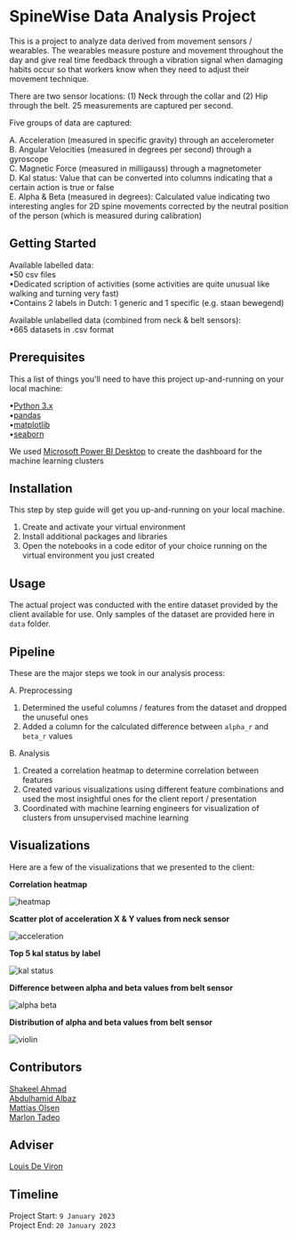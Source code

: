 # SpineWise Data Analysis Project

This is a project to analyze data derived from movement sensors / wearables. The wearables measure posture and movement throughout the day and give real time feedback through a vibration signal when damaging habits occur so that workers know when they need to adjust their movement technique.

There are two sensor locations: (1) Neck through the collar and (2) Hip through the belt. 25 measurements are captured per second.

Five groups of data are captured:

A. Acceleration (measured in specific gravity) through an accelerometer  
B. Angular Velocities (measured in degrees per second) through a gyroscope  
C. Magnetic Force (measured in milligauss) through a magnetometer  
D. Kal status: Value that can be converted into columns indicating that a certain action is true or false  
E. Alpha & Beta (measured in degrees): Calculated value indicating two interesting angles for 2D spine movements corrected by the neutral position of the person (which      is measured during calibration)  

## Getting Started

Available labelled data:  
•50 csv files  
•Dedicated scription of activities (some activities are quite unusual like walking and turning very fast)  
•Contains 2 labels in Dutch: 1 generic and 1 specific (e.g. staan bewegend)  

Available unlabelled data (combined from neck & belt sensors):  
•665 datasets in .csv format

## Prerequisites

This a list of things you'll need to have this project up-and-running on your local machine:

•[Python 3.x](https://www.python.org/downloads/)  
•[pandas](https://pandas.pydata.org/pandas-docs/stable/getting_started/install.html)  
•[matplotlib](https://matplotlib.org/stable/users/installing/index.html)  
•[seaborn](https://seaborn.pydata.org/installing.html)  

We used [Microsoft Power BI Desktop](https://www.microsoft.com/en-us/download/details.aspx?id=58494) to create the dashboard for the machine learning clusters

## Installation

This step by step guide will get you up-and-running on your local machine.

1. Create and activate your virtual environment  
2. Install additional packages and libraries  
3. Open the notebooks in a code editor of your choice running on the virtual environment you just created

## Usage

The actual project was conducted with the entire dataset provided by the client available for use. Only samples of the dataset are provided here in `data` folder.

## Pipeline

These are the major steps we took in our analysis process:

A. Preprocessing
1. Determined the useful columns / features from the dataset and dropped the unuseful ones  
2. Added a column for the calculated difference between `alpha_r` and `beta_r` values  

B. Analysis
1. Created a correlation heatmap to determine correlation between features  
2. Created various visualizations using different feature combinations and used the most insightful ones for the client report / presentation  
3. Coordinated with machine learning engineers for visualization of clusters from unsupervised machine learning  

## Visualizations

Here are a few of the visualizations that we presented to the client:

**Correlation heatmap**

![heatmap](https://github.com/SpineWise-Data-Analysis-Team/SpineWise-Data-Analysis/blob/main/assets/heatmap.png)

**Scatter plot of acceleration X & Y values from neck sensor**

![acceleration](https://github.com/SpineWise-Data-Analysis-Team/SpineWise-Data-Analysis/blob/main/assets/The_average_of_acceleration_x_y_in_neck.png)

**Top 5 kal status by label**

![kal status](https://github.com/SpineWise-Data-Analysis-Team/SpineWise-Data-Analysis/blob/main/assets/top_5_kal_status.png)

**Difference between alpha and beta values from belt sensor**

![alpha beta](https://github.com/SpineWise-Data-Analysis-Team/SpineWise-Data-Analysis/blob/main/assets/The_difference_between_Alpha_R_and_Beta_R.png)

**Distribution of alpha and beta values from belt sensor**

![violin](https://github.com/SpineWise-Data-Analysis-Team/SpineWise-Data-Analysis/blob/main/assets/violin_alpha_beta.png)

## Contributors

[Shakeel Ahmad](https://github.com/shakilkhan8219)  
[Abdulhamid Albaz](https://github.com/Abdulhamid900)  
[Mattias Olsen](https://github.com/auth-ooh-mate)  
[Marlon Tadeo](https://github.com/m9tadeo)  

## Adviser

[Louis De Viron](https://github.com/devironl)

## Timeline

Project Start: `9 January 2023`  
Project End: `20 January 2023`
